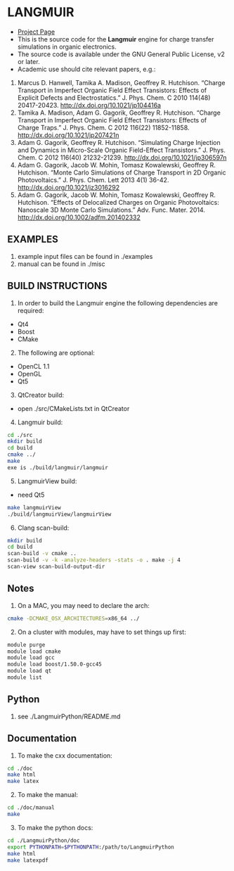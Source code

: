 # LANGMUIR #
* [Project Page](http://langmuirsim.github.io/)
* This is the source code for the **Langmuir** engine for charge transfer simulations in organic electronics.
* The source code is available under the GNU General Public License, v2 or later.
* Academic use should cite relevant papers, e.g.:

 1. Marcus D. Hanwell, Tamika A. Madison, Geoffrey R. Hutchison. “Charge Transport in Imperfect Organic Field Effect Transistors: Effects of Explicit Defects and Electrostatics.” J. Phys. Chem. C 2010 114(48) 20417-20423. http://dx.doi.org/10.1021/jp104416a
 2. Tamika A. Madison, Adam G. Gagorik, Geoffrey R. Hutchison. “Charge Transport in Imperfect Organic Field Effect Transistors: Effects of Charge Traps.” J. Phys. Chem. C 2012 116(22) 11852-11858. http://dx.doi.org/10.1021/jp207421n
 3. Adam G. Gagorik, Geoffrey R. Hutchison. “Simulating Charge Injection and Dynamics in Micro-Scale Organic Field-Effect Transistors.” J. Phys. Chem. C 2012 116(40) 21232-21239. http://dx.doi.org/10.1021/jp306597n
 4. Adam G. Gagorik, Jacob W. Mohin, Tomasz Kowalewski, Geoffrey R. Hutchison. “Monte Carlo Simulations of Charge Transport in 2D Organic Photovoltaics.” J. Phys. Chem. Lett 2013 4(1) 36-42. http://dx.doi.org/10.1021/jz3016292
 5. Adam G. Gagorik, Jacob W. Mohin, Tomasz Kowalewski, Geoffrey R. Hutchison. “Effects of Delocalized Charges on Organic Photovoltaics: Nanoscale 3D Monte Carlo Simulations.” Adv. Func. Mater. 2014. http://dx.doi.org/10.1002/adfm.201402332

## EXAMPLES ##
1. example input files can be found in ./examples
2. manual can be found in ./misc

## BUILD INSTRUCTIONS ##
1. In order to build the Langmuir engine the following dependencies are required:

 * Qt4
 * Boost
 * CMake

2. The following are optional:

 * OpenCL 1.1
 * OpenGL
 * Qt5

3. QtCreator build:

 * open ./src/CMakeLists.txt in QtCreator

4. Langmuir build:

  ```bash
  cd ./src
  mkdir build
  cd build
  cmake ../
  make
  exe is ./build/langmuir/langmuir
  ```

5. LangmuirView build:

 * need Qt5
  ```bash
  make langmuirView
  ./build/langmuirView/langmuirView
  ```

6. Clang scan-build:

 ```bash
 mkdir build
 cd build
 scan-build -v cmake ..
 scan-build -v -k -analyze-headers -stats -o . make -j 4
 scan-view scan-build-output-dir
 ```

## Notes ##

1. On a MAC, you may need to declare the arch:

 ```bash
 cmake -DCMAKE_OSX_ARCHITECTURES=x86_64 ../
 ```

2. On a cluster with modules, may have to set things up first:

 ```bash
 module purge
 module load cmake
 module load gcc
 module load boost/1.50.0-gcc45
 module load qt
 module list
 ```

## Python ##

1.  see ./LangmuirPython/README.md

## Documentation ##

1. To make the cxx documentation:

 ```bash
 cd ./doc
 make html
 make latex
 ```

2. To make the manual:

 ```bash
 cd ./doc/manual
 make
 ```

3.  To make the python docs:

 ```bash
 cd ./LangmuirPython/doc
 export PYTHONPATH=$PYTHONPATH:/path/to/LangmuirPython
 make html
 make latexpdf
 ```

